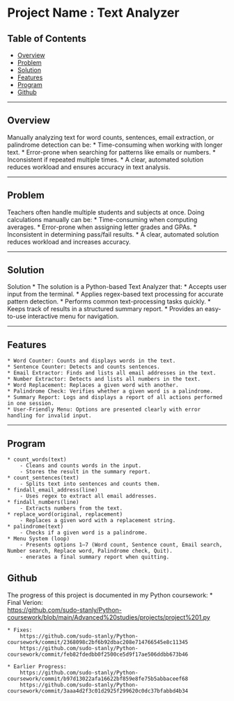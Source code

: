 # Project Name : Text Analyzer

## Table of Contents
- [Overview](#overview)
- [Problem ](#problem)
- [Solution](#solution)
- [Features](#features)
- [Program ](#explained)
- [Github  ](#versioncontrol)

---

## Overview
Manually analyzing text for word counts, sentences, email extraction, or palindrome detection can be:
    * Time-consuming when working with longer text.
    * Error-prone when searching for patterns like emails or numbers.
    * Inconsistent if repeated multiple times.
    * A clear, automated solution reduces workload and ensures accuracy in text analysis.

---

## Problem
Teachers often handle multiple students and subjects at once. Doing calculations manually can be:
    * Time-consuming when computing averages.
    * Error-prone when assigning letter grades and GPAs.
    * Inconsistent in determining pass/fail results.
    * A clear, automated solution reduces workload and increases accuracy.

---

## Solution
Solution
    * The solution is a Python-based Text Analyzer that:
    * Accepts user input from the terminal.
    * Applies regex-based text processing for accurate pattern detection.
    * Performs common text-processing tasks quickly.
    * Keeps track of results in a structured summary report.
    * Provides an easy-to-use interactive menu for navigation.

---

## Features
    * Word Counter: Counts and displays words in the text.
    * Sentence Counter: Detects and counts sentences.
    * Email Extractor: Finds and lists all email addresses in the text.
    * Number Extractor: Detects and lists all numbers in the text.
    * Word Replacement: Replaces a given word with another.
    * Palindrome Check: Verifies whether a given word is a palindrome.
    * Summary Report: Logs and displays a report of all actions performed in one session.
    * User-Friendly Menu: Options are presented clearly with error handling for invalid input.

---

## Program
    * count_words(text)
        - Cleans and counts words in the input.
        - Stores the result in the summary report.
    * count_sentences(text)
        - Splits text into sentences and counts them.
    * findall_email_address(line)
        - Uses regex to extract all email addresses.
    * findall_numbers(line)
        - Extracts numbers from the text.
    * replace_word(original, replacement)
        - Replaces a given word with a replacement string.
    * palindrome(text)
        - Checks if a given word is a palindrome.
    * Menu System (loop)
        - Presents options 1–7 (Word count, Sentence count, Email search, Number search, Replace word, Palindrome check, Quit).
        - enerates a final summary report when quitting.

## Github
The progress of this project is documented in my Python coursework:
    * Final Verion:  
        https://github.com/sudo-stanly/Python-coursework/blob/main/Advanced%20studies/projects/project%201.py
    
    * Fixes:  
        https://github.com/sudo-stanly/Python-coursework/commit/2368098c2bf6b92dbac208e714766545e8c11345
        https://github.com/sudo-stanly/Python-coursework/commit/feb82fdedbb0f2500ce5d9f17ae506ddbb673b46
    
    * Earlier Progress:  
        https://github.com/sudo-stanly/Python-coursework/commit/b97d13022afa16622bf859e8fe75b5abbaceef68
        https://github.com/sudo-stanly/Python-coursework/commit/3aaa4d2f3c01d2925f299620c0dc37bfabbd4b34
